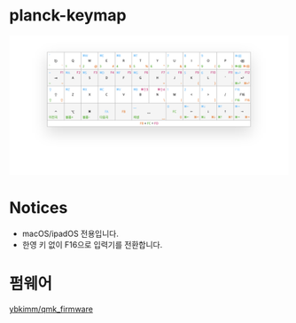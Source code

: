 # planck-keymap

![Keymap Image](./images/keymap.png)

# Notices

* macOS/ipadOS 전용입니다.
* 한영 키 없이 F16으로 입력기를 전환합니다.

# 펌웨어

[ybkimm/qmk_firmware](https://github.com/ybkimm/qmk_firmware)
